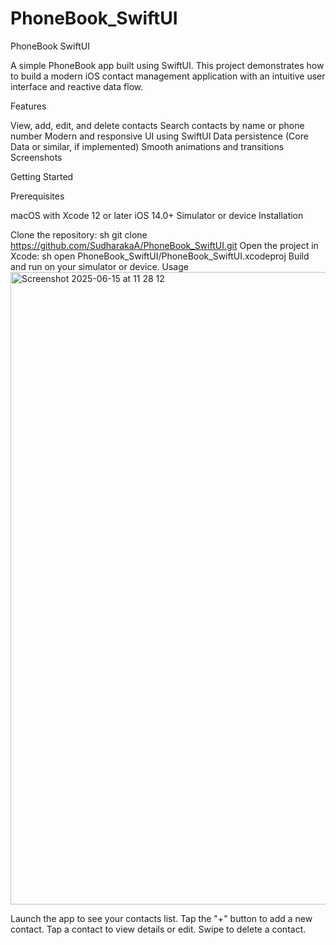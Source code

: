 # PhoneBook_SwiftUI
PhoneBook SwiftUI

A simple PhoneBook app built using SwiftUI. This project demonstrates how to build a modern iOS contact management application with an intuitive user interface and reactive data flow.

Features

View, add, edit, and delete contacts
Search contacts by name or phone number
Modern and responsive UI using SwiftUI
Data persistence (Core Data or similar, if implemented)
Smooth animations and transitions
Screenshots


Getting Started

Prerequisites

macOS with Xcode 12 or later
iOS 14.0+ Simulator or device
Installation

Clone the repository:
sh
git clone https://github.com/SudharakaA/PhoneBook_SwiftUI.git
Open the project in Xcode:
sh
open PhoneBook_SwiftUI/PhoneBook_SwiftUI.xcodeproj
Build and run on your simulator or device.
Usage
<img width="1012" alt="Screenshot 2025-06-15 at 11 28 12" src="https://github.com/user-attachments/assets/e3405a0d-2441-494c-9939-f8560278dfa2" />

Launch the app to see your contacts list.
Tap the "+" button to add a new contact.
Tap a contact to view details or edit.
Swipe to delete a contact.
